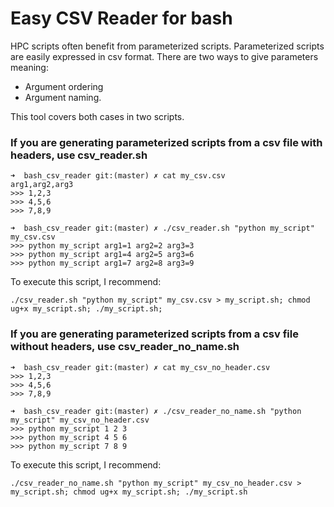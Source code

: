 # Easy CSV Reader for bash

HPC scripts often benefit from parameterized scripts. Parameterized scripts are easily expressed in csv format. There are two ways to give parameters meaning:

* Argument ordering 
* Argument naming.

This tool covers both cases in two scripts.

### If you are generating parameterized scripts from a csv file **with** headers, use **csv_reader.sh**

	➜  bash_csv_reader git:(master) ✗ cat my_csv.csv 
	arg1,arg2,arg3
	>>> 1,2,3
	>>> 4,5,6
	>>> 7,8,9

	➜  bash_csv_reader git:(master) ✗ ./csv_reader.sh "python my_script" my_csv.csv 
	>>> python my_script arg1=1 arg2=2 arg3=3
	>>> python my_script arg1=4 arg2=5 arg3=6
	>>> python my_script arg1=7 arg2=8 arg3=9

To execute this script, I recommend:

	./csv_reader.sh "python my_script" my_csv.csv > my_script.sh; chmod ug+x my_script.sh; ./my_script.sh;

### If you are generating parameterized scripts from a csv file **without** headers, use **csv_reader_no_name.sh**

	➜  bash_csv_reader git:(master) ✗ cat my_csv_no_header.csv 
	>>> 1,2,3
	>>> 4,5,6
	>>> 7,8,9

	➜  bash_csv_reader git:(master) ✗ ./csv_reader_no_name.sh "python my_script" my_csv_no_header.csv 
	>>> python my_script 1 2 3
	>>> python my_script 4 5 6
	>>> python my_script 7 8 9

To execute this script, I recommend:

	./csv_reader_no_name.sh "python my_script" my_csv_no_header.csv > my_script.sh; chmod ug+x my_script.sh; ./my_script.sh
